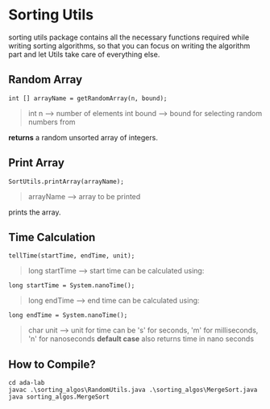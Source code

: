 # Sorting Utils
sorting utils package contains all the necessary functions required while writing sorting algorithms,
so that you can focus on writing the algorithm part and let Utils take care of everything else.

## Random Array
```
int [] arrayName = getRandomArray(n, bound);
```
> int n --> number of elements
> int bound --> bound for selecting random numbers from

**returns** a random unsorted array of integers.

## Print Array
```
SortUtils.printArray(arrayName);
```
> arrayName --> array to be printed

prints the array.

## Time Calculation
```
tellTime(startTime, endTime, unit);
```
> long startTime --> start time
can be calculated using:
```
long startTime = System.nanoTime();
```

> long endTime --> end time
can be calculated using:
```
long endTime = System.nanoTime();
```

> char unit --> unit for time
can be 's' for seconds, 'm' for milliseconds, 'n' for nanoseconds
**default case** also returns time in nano seconds 

## How to Compile?
```
cd ada-lab
javac .\sorting_algos\RandomUtils.java .\sorting_algos\MergeSort.java
java sorting_algos.MergeSort
```